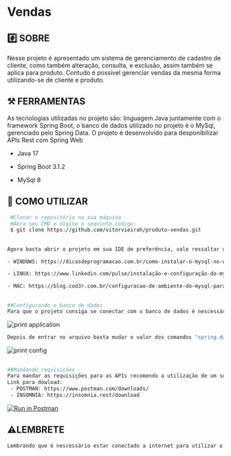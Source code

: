 # Vendas

## #️⃣ SOBRE  

Nesse projeto é apresentado um sistema de gerenciamento de cadastro de cliente, como também alteração, consulta, e exclusão, assim também se aplica para produto. Contudo é possível gerenciar vendas da mesma forma utilizando-se de cliente e produto.



## ⚒️ FERRAMENTAS

As tecnologias utilizadas no projeto são: linguagem Java juntamente com o framework Spring Boot, o banco de dados utilizado no projeto é o MySql, gerenciado pelo Spring Data. O projeto é desenvolvido para desponibilizar APIs Rest com Spring Web

- Java 17

- Spring Boot 3.1.2

- MySql 8 

## 🔵 COMO UTILIZAR

```bash
 #Clonar o repositório na sua máquina
 #Abra seu CMD e digite o sequinte código:
 $ git clone https://github.com/vitorvieirah/produto-vendas.git
`````

## 

```bash
Agora basta abrir o projeto em sua IDE de preferência, vale ressaltar que é nescessário ter a SGBD MySQL instalada em sua máquina, caso não tenha basta seguir este link:

- WINDOWS: https://dicasdeprogramacao.com.br/como-instalar-o-mysql-no-windows/

- LINUX: https://www.linkedin.com/pulse/instalação-e-configuração-do-mysql-linux-mint-20-ubuntu-yenny-delgado/?originalSubdomain=pt

- MAC: https://blog.cod3r.com.br/configuracao-de-ambiente-do-mysql-para-mac/
````
##

```bash
##Configurando o banco de dados
Para que o projeto consiga se conectar com o banco de dados é nescessário apenas configurar seu usuário e senha, basta entrar no arquivo "application.properties", nesse sequinte caminho: "\produto-vendas\src\main\resources\application.properties": 
````
![print application](https://github.com/vitorvieirah/produto-vendas/assets/108897429/f3f05f8a-998a-41a9-a7c0-03fffc4c30e7)

```bash
Depois de entrar no arquivo basta mudar o valor dos comandos "spring.datasource.username" e "spring.datasource.password", basta colocar o seu usuário e senha, para o programa se conectar ao banco automáticamente.
````

![print config](https://github.com/vitorvieirah/produto-vendas/assets/108897429/a19a2849-5fd9-4051-a2d7-4fa9fe3e1d81)

##

```bash
##Mandando requisições
Para mandar as requisições para as APIs recomendo a utilização de um software, o "Postman" ou "Insomnia", mas claro, fique livre para utilizar o de sua preferência.
Link para dowload:
 - POSTMAN: https://www.postman.com/downloads/
 - INSOMNIA: https://insomnia.rest/download
````
[![Run in Postman](https://run.pstmn.io/button.svg)](https://app.getpostman.com/run-collection/25425825-862a3d00-b7d2-4d0f-a465-65b2578ab0fd?action=collection%2Ffork&source=rip_markdown&collection-url=entityId%3D25425825-862a3d00-b7d2-4d0f-a465-65b2578ab0fd%26entityType%3Dcollection%26workspaceId%3Dfdeb1307-5fde-4e9b-93de-f0c36a70627b)
## ⚠️LEMBRETE

```bash
Lembrando que é nescessário estar conectado a internet para utilizar o projeto, para assim o Maven conseguir baixar as dependências corretamente.
````



